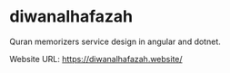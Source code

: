 # diwanalhafazah
 Quran memorizers service design in angular and dotnet.
 
 Website URL: https://diwanalhafazah.website/
